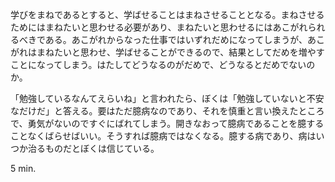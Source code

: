 学びをまねであるとすると、学ばせることはまねさせることとなる。まねさせるためにはまねたいと思わせる必要があり、まねたいと思わせるにはあこがれられるべきである。あこがれからなった仕事ではいずれだめになってしまうが、あこがれはまねたいと思わせ、学ばせることができるので、結果としてだめを増やすことになってしまう。はたしてどうなるのがだめで、どうなるとだめでないのか。

「勉強しているなんてえらいね」と言われたら、ぼくは「勉強していないと不安なだけだ」と答える。要はただ臆病なのであり、それを慎重と言い換えたところで、勇気がないのですぐにばれてしまう。開きなおって臆病であることを臆することなくばらせばいい。そうすれば臆病ではなくなる。臆する病であり、病はいつか治るものだとぼくは信じている。

5 min.
